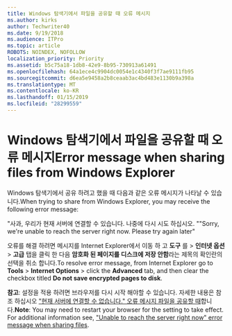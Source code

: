 ```yaml
---
title: Windows 탐색기에서 파일을 공유할 때 오류 메시지
ms.author: kirks
author: Techwriter40
ms.date: 9/19/2018
ms.audience: ITPro
ms.topic: article
ROBOTS: NOINDEX, NOFOLLOW
localization_priority: Priority
ms.assetid: b5c75a18-1db8-42e9-8b95-730913a61491
ms.openlocfilehash: 64a1ece4c9904dc0054e1c4340f3f7ae9111fb95
ms.sourcegitcommit: d6ea5e9458a2b8ceaab3ac4bd483e1130b9a398a
ms.translationtype: MT
ms.contentlocale: ko-KR
ms.lasthandoff: 01/15/2019
ms.locfileid: "28299559"
---
```

# <a name="error-message-when-sharing-files-from-windows-explorer"></a><span data-ttu-id="c66bc-102">Windows 탐색기에서 파일을 공유할 때 오류 메시지</span><span class="sxs-lookup"><span data-stu-id="c66bc-102">Error message when sharing files from Windows Explorer</span></span>

<span data-ttu-id="c66bc-103">Windows 탐색기에서 공유 하려고 했을 때 다음과 같은 오류 메시지가 나타날 수 있습니다.</span><span class="sxs-lookup"><span data-stu-id="c66bc-103">When trying to share from Windows Explorer, you may receive the following error message:</span></span>
  
<span data-ttu-id="c66bc-p101">"사과, 우리가 현재 서버에 연결할 수 있습니다. 나중에 다시 시도 하십시오. "</span><span class="sxs-lookup"><span data-stu-id="c66bc-p101">"Sorry, we're unable to reach the server right now. Please try again later"</span></span>
  
<span data-ttu-id="c66bc-106">오류를 해결 하려면 메시지를 Internet Explorer에서 이동 하 고 **도구** 를 \> **인터넷 옵션** \> **고급** 탭을 클릭 한 다음 **암호화 된 페이지를 디스크에 저장 안함**라는 제목의 확인란의 선택을 취소 합니다.</span><span class="sxs-lookup"><span data-stu-id="c66bc-106">To resolve error message, from Internet Explorer go to **Tools** \> **Internet Options** \> click the **Advanced** tab, and then clear the checkbox titled **Do not save encrypted pages to disk**.</span></span> 
  
 <span data-ttu-id="c66bc-p102">**참고**: 설정을 적용 하려면 브라우저를 다시 시작 해야할 수 있습니다. 자세한 내용은 참조 하십시오 ["현재 서버에 연결할 수 없습니다." 오류 메시지 파일을 공유할 때](https://go.microsoft.com/fwlink/?linkid=2022914)합니다.</span><span class="sxs-lookup"><span data-stu-id="c66bc-p102">**Note**: You may need to restart your browser for the setting to take effect. For additional information see, ["Unable to reach the server right now" error message when sharing files](https://go.microsoft.com/fwlink/?linkid=2022914).</span></span>
  

